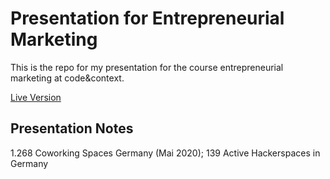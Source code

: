 # Presentation for Entrepreneurial Marketing

This is the repo for my presentation for the course entrepreneurial marketing at code&context.

[Live Version](https://jim-fx.github.io/entp_marketing_presentation/#6)


## Presentation Notes

1.268 Coworking Spaces Germany (Mai 2020);
139 Active Hackerspaces in Germany
